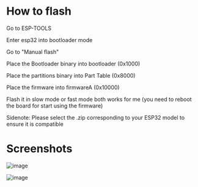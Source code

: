# How to flash

Go to ESP-TOOLS

Enter esp32 into bootloader mode

Go to "Manual flash"

Place the Bootloader binary into bootloader (0x1000)

Place the partitions binary into Part Table (0x8000)

Place the firmware into firmwareA (0x10000)

Flash it in slow mode or fast mode both works for me (you need to reboot the board for start using the firmware)

Sidenote: Please select the .zip corresponding to your ESP32 model to ensure it is compatible

# Screenshots

![image](https://github.com/user-attachments/assets/879b8621-29d0-4c55-85ff-f44fa94e1d4a)

![image](https://github.com/user-attachments/assets/3ee4cfea-37d1-413d-9bfe-25451e251d07)
